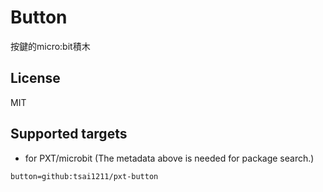 # Button

按鍵的micro:bit積木

## License

MIT

## Supported targets

* for PXT/microbit
(The metadata above is needed for package search.)

```package
button=github:tsai1211/pxt-button
```
